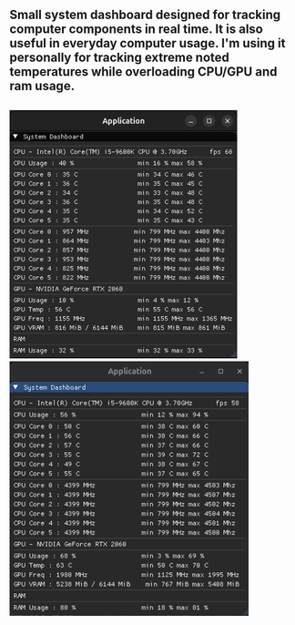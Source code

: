 <h2><p>Small system dashboard designed for tracking computer components in real time. It is also useful in everyday computer usage. I'm using it personally for tracking extreme noted temperatures while overloading CPU/GPU and ram usage.<p><h2>

<p allign="center">
    <img src="ss/1.png" alt="1" width="400">
    <img src="ss/2.png" alt="2" width="420">
</p>
